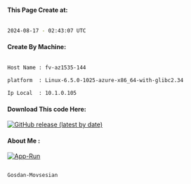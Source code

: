 
   
#### This Page Create at:

```bash

2024-08-17 - 02:43:07 UTC

```

#### Create By Machine:

```bash

Host Name : fv-az1535-144

platform  : Linux-6.5.0-1025-azure-x86_64-with-glibc2.34

Ip Local  : 10.1.0.105

```
#### Download This code Here:

[![GitHub release (latest by date)](https://img.shields.io/github/v/release/Gosdan-Movsesian/Gosdan?style=for-the-badge&label=Download)](https://github.com/Gosdan-Movsesian/Gosdan/releases) 

</p> 

#### About Me :

[![App-Run](https://github.com/Gosdan-Movsesian/Gosdan/actions/workflows/App-Run.yml/badge.svg)](https://github.com/Gosdan-Movsesian/Gosdan/actions/workflows/App-Run.yml)

```bash

Gosdan-Movsesian

```

